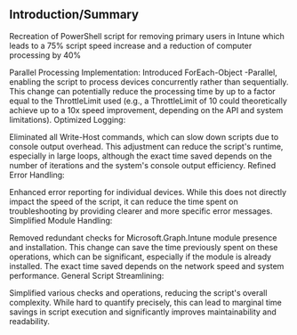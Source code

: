 ## Introduction/Summary 
Recreation of PowerShell script for removing primary users in Intune which leads to a 75% script speed increase and a reduction of computer processing by 40%

Parallel Processing Implementation:
Introduced ForEach-Object -Parallel, enabling the script to process devices concurrently rather than sequentially. This change can potentially reduce the processing time by up to a factor equal to the ThrottleLimit used (e.g., a ThrottleLimit of 10 could theoretically achieve up to a 10x speed improvement, depending on the API and system limitations).
Optimized Logging:

Eliminated all Write-Host commands, which can slow down scripts due to console output overhead. This adjustment can reduce the script's runtime, especially in large loops, although the exact time saved depends on the number of iterations and the system's console output efficiency.
Refined Error Handling:

Enhanced error reporting for individual devices. While this does not directly impact the speed of the script, it can reduce the time spent on troubleshooting by providing clearer and more specific error messages.
Simplified Module Handling:

Removed redundant checks for Microsoft.Graph.Intune module presence and installation. This change can save the time previously spent on these operations, which can be significant, especially if the module is already installed. The exact time saved depends on the network speed and system performance.
General Script Streamlining:

Simplified various checks and operations, reducing the script's overall complexity. While hard to quantify precisely, this can lead to marginal time savings in script execution and significantly improves maintainability and readability.
